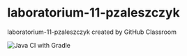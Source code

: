 # laboratorium-11-pzaleszczyk
laboratorium-11-pzaleszczyk created by GitHub Classroom

![Java CI with Gradle](https://github.com/testowanieaplikacjijavaug/laboratorium-11-pzaleszczyk/workflows/Java%20CI%20with%20Gradle/badge.svg)

